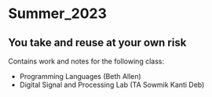 # Summer_2023
## You take and reuse at your own risk
Contains work and notes for the following class: 
 - Programming Languages (Beth Allen)
 - Digital Signal and Processing Lab (TA Sowmik Kanti Deb)
